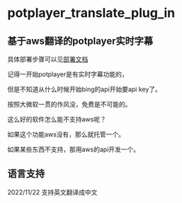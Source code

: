 # potplayer_translate_plug_in


## 基于aws翻译的potplayer实时字幕

具体部署步骤可以见[部署文档](docs/deploy.md)

记得一开始potplayer是有实时字幕功能的，

但是不知道从什么时候开始bing的api开始要api key了。

按照大微软一贯的作风没，免费是不可能的。

这么好的软件怎么能不支持aws呢？

如果这个功能aws没有，那么就托管一个。

如果某些东西不支持，那用aws的api开发一个。

## 语言支持

2022/11/22 支持英文翻译成中文